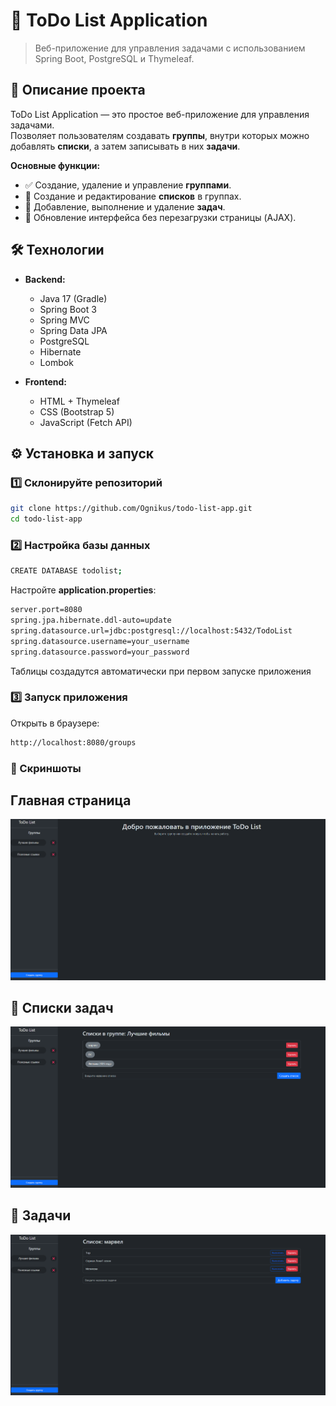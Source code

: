 # 📝 ToDo List Application
> Веб-приложение для управления задачами с использованием Spring Boot, PostgreSQL и Thymeleaf.
## 📖 Описание проекта
ToDo List Application — это простое веб-приложение для управления задачами.  
Позволяет пользователям создавать **группы**, внутри которых можно добавлять **списки**, а затем записывать в них **задачи**.  

**Основные функции:**
- ✅ Создание, удаление и управление **группами**.
- 📂 Создание и редактирование **списков** в группах.
- 📝 Добавление, выполнение и удаление **задач**.
- 🔄 Обновление интерфейса без перезагрузки страницы (AJAX).

## 🛠️ Технологии
- **Backend:**  
  - Java 17 (Gradle)
  - Spring Boot 3  
  - Spring MVC  
  - Spring Data JPA  
  - PostgreSQL  
  - Hibernate
  - Lombok

- **Frontend:**  
  - HTML + Thymeleaf  
  - CSS (Bootstrap 5)  
  - JavaScript (Fetch API)  

## ⚙️ Установка и запуск

### 1️⃣ Склонируйте репозиторий  
```sh
git clone https://github.com/Ognikus/todo-list-app.git
cd todo-list-app
```
### 2️⃣ Настройка базы данных
```sh
CREATE DATABASE todolist;
```
Настройте **application.properties**:
```sh
server.port=8080
spring.jpa.hibernate.ddl-auto=update
spring.datasource.url=jdbc:postgresql://localhost:5432/TodoList
spring.datasource.username=your_username
spring.datasource.password=your_password
```
Таблицы создадутся автоматически при первом запуске приложения

### 3️⃣ Запуск приложения
Открыть в браузере:
```sh
http://localhost:8080/groups
```

### 📸 Скриншоты
## Главная страница
![Главная страница](img/main.png)
## 📂 Списки задач  
![Списки](img/list.png)
## 🎯 Задачи  
![Задачи](img/task.png)
